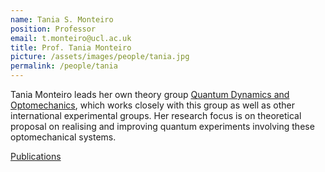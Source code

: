 ```yaml
---
name: Tania S. Monteiro
position: Professor
email: t.monteiro@ucl.ac.uk
title: Prof. Tania Monteiro
picture: /assets/images/people/tania.jpg
permalink: /people/tania
---
```


Tania Monteiro leads her own theory group [Quantum Dynamics and Optomechanics](https://www.ucl.ac.uk/~ucap2tm/), which works closely with this group as well as other international experimental groups. Her research focus is on theoretical proposal on realising and improving quantum experiments involving these optomechanical systems.



[Publications](https://scholar.google.com/citations?user=uE4p9NYAAAAJ&hl=en)
